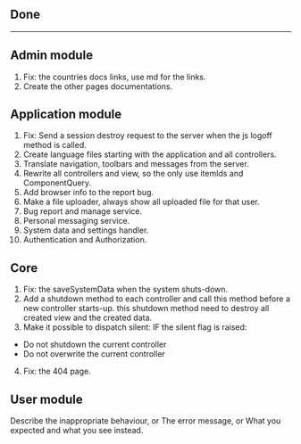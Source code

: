 ## Done



***
## Admin module
1. Fix: the countries docs links, use md for the links.
2. Create the other pages documentations.


## Application module
1. Fix: Send a session destroy request to the server when the js logoff method is called.
2. Create language files starting with the application and all controllers.
3. Translate navigation, toolbars and messages from the server.
4. Rewrite all controllers and view, so the only use itemIds and ComponentQuery.
5. Add browser info to the report bug.
6. Make a file uploader, always show all uploaded file for that user.
7. Bug report and manage service.
8. Personal messaging service.
9. System data and settings handler.
10. Authentication and Authorization.

## Core
1. Fix: the saveSystemData when the system shuts-down.
2. Add a shutdown method to each controller and call this method before a new controller starts-up.
   this shutdown method need to destroy all created view and the created data.
3. Make it possible to dispatch silent:
   IF the silent flag is raised:  
*  Do not shutdown the current controller
*  Do not overwrite the current controller
4. Fix: the 404 page.


## User module


Describe the inappropriate behaviour,
or The error message,
or What you expected and what you see instead.